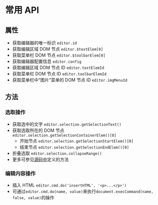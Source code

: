 # 常用 API

## 属性

- 获取编辑器的唯一标识 `editor.id`
- 获取编辑区域 DOM 节点 `editor.$textElem[0]`
- 获取菜单栏 DOM 节点 `editor.$toolbarElem[0]`
- 获取编辑器配置信息 `editor.config`
- 获取编辑区域 DOM 节点 ID `editor.textElemId`
- 获取菜单栏 DOM 节点 ID `editor.toolbarElemId`
- 获取菜单栏中“图片”菜单的 DOM 节点 ID `editor.imgMenuId`

## 方法

### 选取操作

- 获取选中的文字 `editor.selection.getSelectionText()`
- 获取选取所在的 DOM 节点 `editor.selection.getSelectionContainerElem()[0]`
    - 开始节点 `editor.selection.getSelectionStartElem()[0]`
    - 结束节点 `editor.selection.getSelectionEndElem()[0]`
- 折叠选取 `editor.selection.collapseRange()`
- 更多可参见[源码中](https://github.com/huoalong/qtyfEditor/blob/master/src/js/selection/index.js)定义的方法

### 编辑内容操作

- 插入 HTML `editor.cmd.do('insertHTML', '<p>...</p>')`
- 可通过`editor.cmd.do(name, value)`来执行`document.execCommand(name, false, value)`的操作